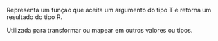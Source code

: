 Representa um funçao que aceita um argumento do tipo T
e retorna um resultado do tipo R.

Utilizada para transformar ou mapear em outros valores ou tipos.